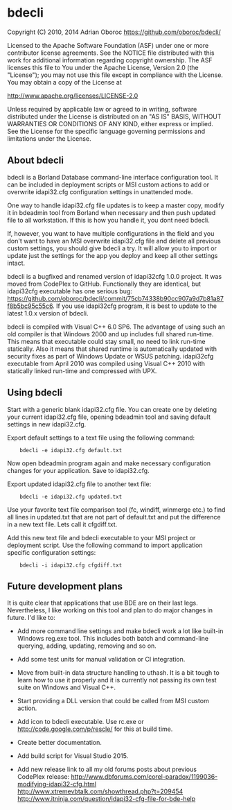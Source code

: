 bdecli
======

Copyright (C) 2010, 2014 Adrian Oboroc <https://github.com/oboroc/bdecli/>

Licensed to the Apache Software Foundation (ASF) under one or more
contributor license agreements.  See the NOTICE file distributed with
this work for additional information regarding copyright ownership.
The ASF licenses this file to You under the Apache License, Version 2.0
(the "License"); you may not use this file except in compliance with
the License.  You may obtain a copy of the License at

 <http://www.apache.org/licenses/LICENSE-2.0>

Unless required by applicable law or agreed to in writing, software
distributed under the License is distributed on an "AS IS" BASIS,
WITHOUT WARRANTIES OR CONDITIONS OF ANY KIND, either express or implied.
See the License for the specific language governing permissions and
limitations under the License.


About bdecli
------------

bdecli is a Borland Database command-line interface configuration tool. It can
be included in deployment scripts or MSI custom actions to add or overwrite
idapi32.cfg configuration settings in unattended mode.

One way to handle idapi32.cfg file updates is to keep a master copy,
modify it in bdeadmin tool from Borland when necessary and then push updated
file to all workstation. If this is how you handle it, you dont need bdecli.

If, however, you want to have multiple configurations in the field and you
don't want to have an MSI overwrite idapi32.cfg file and delete all previous
custom settings, you should give bdecli a try. It will allow you to import or
update just the settings for the app you deploy and keep all other settings
intact.

bdecli is a bugfixed and renamed version of idapi32cfg 1.0.0 project. It was
moved from CodePlex to GitHub. Functionally they are identical, but idapi32cfg
executable has one serious bug:
<https://github.com/oboroc/bdecli/commit/75cb74338b90cc907a9d7b81a87f8b5bc95c55c6>.
If you use idapi32cfg program, it is best to update to the latest 1.0.x
version of bdecli.

bdecli is compiled with Visual C++ 6.0 SP6. The advantage of using such an old
compiler is that Windows 2000 and up includes full shared run-time. This means
that executable could stay small, no need to link run-time statically. Also it
means that shared runtime is automatically updated with security fixes as part
of Windows Update or WSUS patching. idapi32cfg executable from April 2010 was
compiled using Visual C++ 2010 with statically linked run-time and compressed
with UPX.


Using bdecli
------------

Start with a generic blank idapi32.cfg file. You can create one by deleting
your current idapi32.cfg file, opening bdeadmin tool and saving default
settings in new idapi32.cfg.

Export default settings to a text file using the following command:

		bdecli -e idapi32.cfg default.txt

Now open bdeadmin program again and make necessary configuration changes for
your application. Save to idapi32.cfg.

Export updated idapi32.cfg file to another text file:

		bdecli -e idapi32.cfg updated.txt

Use your favorite text file comparison tool (fc, windiff, winmerge etc.) to
find all lines in updated.txt that are not part of default.txt and put the
difference in a new text file. Lets call it cfgdiff.txt.

Add this new text file and bdecli executable to your MSI project or deployment
script. Use the following command to import application specific configuration
settings:

		bdecli -i idapi32.cfg cfgdiff.txt


Future development plans
------------------------

It is quite clear that applications that use BDE are on their last legs.
Nevertheless, I like working on this tool and plan to do major changes in
future. I'd like to:

* Add more command line settings and make bdecli work a lot like built-in
Windows reg.exe tool. This includes both batch and command-line querying,
adding, updating, removing and so on.

* Add some test units for manual validation or CI integration.

* Move from built-in data structure handling to uthash. It is a bit tough to
learn how to use it properly and it is currently not passing its own test
suite on Windows and Visual C++.

* Start providing a DLL version that could be called from MSI custom action.

* Add icon to bdecli executable. Use rc.exe or <http://code.google.com/p/rescle/>
for this at build time.

* Create better documentation.

* Add build script for Visual Studio 2015.

* Add new release link to all my old forums posts about previous CodePlex release:
    <http://www.dbforums.com/corel-paradox/1199036-modifying-idapi32-cfg.html>
    <http://www.xtremevbtalk.com/showthread.php?t=209454>
    <http://www.itninja.com/question/idapi32-cfg-file-for-bde-help>

